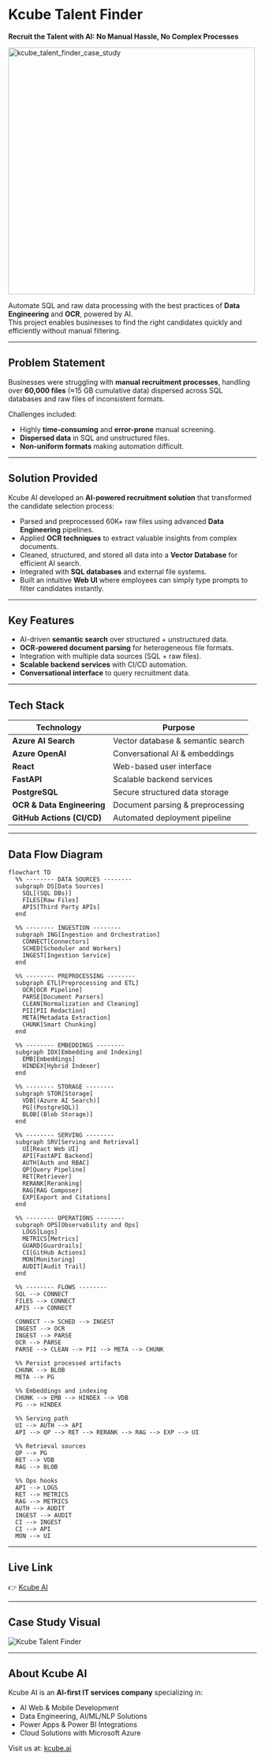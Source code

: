 # Kcube Talent Finder

**Recruit the Talent with AI: No Manual Hassle, No Complex Processes**

<img width="500" height="500" alt="kcube_talent_finder_case_study" src="https://github.com/user-attachments/assets/3992d511-2113-4146-9bbc-12c2c51121b3" />


Automate SQL and raw data processing with the best practices of **Data Engineering** and **OCR**, powered by AI.  
This project enables businesses to find the right candidates quickly and efficiently without manual filtering.

---

## Problem Statement
Businesses were struggling with **manual recruitment processes**, handling over **60,000 files** (≈15 GB cumulative data) dispersed across SQL databases and raw files of inconsistent formats.  

Challenges included:
- Highly **time-consuming** and **error-prone** manual screening.  
- **Dispersed data** in SQL and unstructured files.  
- **Non-uniform formats** making automation difficult.  

---

## Solution Provided
Kcube AI developed an **AI-powered recruitment solution** that transformed the candidate selection process:  

- Parsed and preprocessed 60K+ raw files using advanced **Data Engineering** pipelines.  
- Applied **OCR techniques** to extract valuable insights from complex documents.  
- Cleaned, structured, and stored all data into a **Vector Database** for efficient AI search.  
- Integrated with **SQL databases** and external file systems.  
- Built an intuitive **Web UI** where employees can simply type prompts to filter candidates instantly.  

---

## Key Features
- AI-driven **semantic search** over structured + unstructured data.  
- **OCR-powered document parsing** for heterogeneous file formats.  
- Integration with multiple data sources (SQL + raw files).  
- **Scalable backend services** with CI/CD automation.  
- **Conversational interface** to query recruitment data.  

---

## Tech Stack
| Technology                | Purpose |
|----------------------------|---------|
| **Azure AI Search**        | Vector database & semantic search |
| **Azure OpenAI**           | Conversational AI & embeddings |
| **React**                  | Web-based user interface |
| **FastAPI**                | Scalable backend services |
| **PostgreSQL**             | Secure structured data storage |
| **OCR & Data Engineering** | Document parsing & preprocessing |
| **GitHub Actions (CI/CD)** | Automated deployment pipeline |

---

## Data Flow Diagram
```mermaid
flowchart TD
  %% -------- DATA SOURCES --------
  subgraph DS[Data Sources]
    SQL[(SQL DBs)]
    FILES[Raw Files]
    APIS[Third Party APIs]
  end

  %% -------- INGESTION --------
  subgraph ING[Ingestion and Orchestration]
    CONNECT[Connectors]
    SCHED[Scheduler and Workers]
    INGEST[Ingestion Service]
  end

  %% -------- PREPROCESSING --------
  subgraph ETL[Preprocessing and ETL]
    OCR[OCR Pipeline]
    PARSE[Document Parsers]
    CLEAN[Normalization and Cleaning]
    PII[PII Redaction]
    META[Metadata Extraction]
    CHUNK[Smart Chunking]
  end

  %% -------- EMBEDDINGS --------
  subgraph IDX[Embedding and Indexing]
    EMB[Embeddings]
    HINDEX[Hybrid Indexer]
  end

  %% -------- STORAGE --------
  subgraph STOR[Storage]
    VDB[(Azure AI Search)]
    PG[(PostgreSQL)]
    BLOB[(Blob Storage)]
  end

  %% -------- SERVING --------
  subgraph SRV[Serving and Retrieval]
    UI[React Web UI]
    API[FastAPI Backend]
    AUTH[Auth and RBAC]
    QP[Query Pipeline]
    RET[Retriever]
    RERANK[Reranking]
    RAG[RAG Composer]
    EXP[Export and Citations]
  end

  %% -------- OPERATIONS --------
  subgraph OPS[Observability and Ops]
    LOGS[Logs]
    METRICS[Metrics]
    GUARD[Guardrails]
    CI[GitHub Actions]
    MON[Monitoring]
    AUDIT[Audit Trail]
  end

  %% -------- FLOWS --------
  SQL --> CONNECT
  FILES --> CONNECT
  APIS --> CONNECT

  CONNECT --> SCHED --> INGEST
  INGEST --> OCR
  INGEST --> PARSE
  OCR --> PARSE
  PARSE --> CLEAN --> PII --> META --> CHUNK

  %% Persist processed artifacts
  CHUNK --> BLOB
  META --> PG

  %% Embeddings and indexing
  CHUNK --> EMB --> HINDEX --> VDB
  PG --> HINDEX

  %% Serving path
  UI --> AUTH --> API
  API --> QP --> RET --> RERANK --> RAG --> EXP --> UI

  %% Retrieval sources
  QP --> PG
  RET --> VDB
  RAG --> BLOB

  %% Ops hooks
  API --> LOGS
  RET --> METRICS
  RAG --> METRICS
  AUTH --> AUDIT
  INGEST --> AUDIT
  CI --> INGEST
  CI --> API
  MON --> UI

```

---

## Live Link
👉 [Kcube AI](https://kcube.ai)

---

## Case Study Visual
![Kcube Talent Finder](./Kcube_Talent_Finder_Case_Study.png)

---

## About Kcube AI
Kcube AI is an **AI-first IT services company** specializing in:  
- AI Web & Mobile Development  
- Data Engineering, AI/ML/NLP Solutions  
- Power Apps & Power BI Integrations  
- Cloud Solutions with Microsoft Azure  

Visit us at: [kcube.ai](https://kcube.ai)
